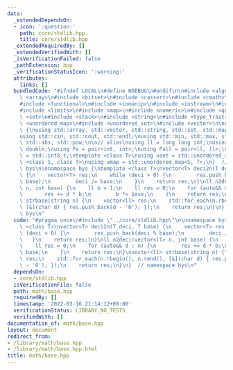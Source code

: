 ```yaml
---
data:
  _extendedDependsOn:
  - icon: ':question:'
    path: core/stdlib.hpp
    title: core/stdlib.hpp
  _extendedRequiredBy: []
  _extendedVerifiedWith: []
  _isVerificationFailed: false
  _pathExtension: hpp
  _verificationStatusIcon: ':warning:'
  attributes:
    links: []
  bundledCode: "#ifndef LOCAL\n#define NDEBUG\n#endif\n\n#include <algorithm>\n#include\
    \ <array>\n#include <bitset>\n#include <cassert>\n#include <cmath>\n#include <complex>\n\
    #include <functional>\n#include <iomanip>\n#include <iostream>\n#include <iterator>\n\
    #include <limits>\n#include <map>\n#include <numeric>\n#include <queue>\n#include\
    \ <set>\n#include <stack>\n#include <string>\n#include <type_traits>\n#include\
    \ <unordered_map>\n#include <unordered_set>\n#include <vector>\n\nnamespace bys\
    \ {\nusing std::array, std::vector, std::string, std::set, std::map, std::pair;\n\
    using std::cin, std::cout, std::endl;\nusing std::min, std::max, std::sort, std::reverse,\
    \ std::abs, std::pow;\n\n// alias\nusing ll = long long int;\nusing ld = long\
    \ double;\nusing Pa = pair<int, int>;\nusing Pall = pair<ll, ll>;\nusing ibool\
    \ = std::int8_t;\ntemplate <class T>\nusing uset = std::unordered_set<T>;\ntemplate\
    \ <class S, class T>\nusing umap = std::unordered_map<S, T>;\n}  // namespace\
    \ bys\n\nnamespace bys {\ntemplate <class T>\nvector<T> deci2n(T deci, T base)\
    \ {\n    vector<T> res;\n    while (deci > 0) {\n        res.push_back(deci %\
    \ base);\n        deci /= base;\n    }\n    return res;\n}\nll n2deci(vector<ll>\
    \ n, int base) {\n    ll b = 1;\n    ll res = 0;\n    for (auto&& d : n) {\n \
    \       res += d * b;\n        b *= base;\n    }\n    return res;\n}\nvector<ll>\
    \ strbase(string n) {\n    vector<ll> res;\n    std::for_each(n.rbegin(), n.rend(),\
    \ [&](char d) { res.push_back(d - '0'); });\n    return res;\n}\n}  // namespace\
    \ bys\n"
  code: "#pragma once\n#include \"../core/stdlib.hpp\"\n\nnamespace bys {\ntemplate\
    \ <class T>\nvector<T> deci2n(T deci, T base) {\n    vector<T> res;\n    while\
    \ (deci > 0) {\n        res.push_back(deci % base);\n        deci /= base;\n \
    \   }\n    return res;\n}\nll n2deci(vector<ll> n, int base) {\n    ll b = 1;\n\
    \    ll res = 0;\n    for (auto&& d : n) {\n        res += d * b;\n        b *=\
    \ base;\n    }\n    return res;\n}\nvector<ll> strbase(string n) {\n    vector<ll>\
    \ res;\n    std::for_each(n.rbegin(), n.rend(), [&](char d) { res.push_back(d\
    \ - '0'); });\n    return res;\n}\n}  // namespace bys\n"
  dependsOn:
  - core/stdlib.hpp
  isVerificationFile: false
  path: math/base.hpp
  requiredBy: []
  timestamp: '2022-03-16 21:14:12+09:00'
  verificationStatus: LIBRARY_NO_TESTS
  verifiedWith: []
documentation_of: math/base.hpp
layout: document
redirect_from:
- /library/math/base.hpp
- /library/math/base.hpp.html
title: math/base.hpp
---
```

